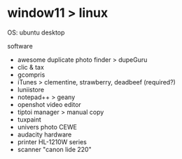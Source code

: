 # window11 > linux

OS: ubuntu desktop

software
* awesome duplicate photo finder > dupeGuru
* clic & tax
* gcompris
* iTunes > clementine, strawberry, deadbeef (required?)
* luniistore
* notepad++ > geany
* openshot video editor
* tiptoi manager > manual copy
* tuxpaint
* univers photo CEWE
* audacity
hardware
* printer HL-1210W series
* scanner "canon lide 220"
 
